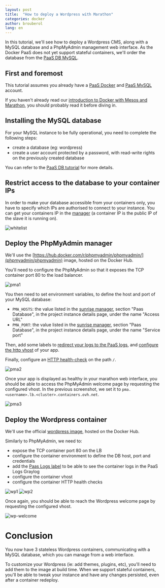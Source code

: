 ```yaml
---
layout: post
title:  "How to deploy a Wordpress with Marathon"
categories: docker
author: brouberol
lang: en
---
```


In this tutorial, we'll see how to deploy a Wordpress CMS, along with a MySQL database and a PhpMyAdmin management web interface. As the Docker PaaS does not yet support stateful containers, we'll order the database from the [PaaS DB MySQL](https://www.runabove.com/PaaSDBMySQL.xml).

## First and foremost

This tutorial assumes you already have a [PaaS Docker](https://www.runabove.com/docker-with-mesos-marathon.xml) and [PaaS MySQL](https://www.runabove.com/PaaSDBMySQL.xml) account.

If you haven't already read our [introduction to Docker with Mesos and Marathon](/kb/en/docker/introduction-to-docker-with-mesos-marathon.html), you should probably read it before diving in.

## Installing the MySQL database

For your MySQL instance to be fully operational, you need to complete the following steps:

* create a database (eg: wordpress)
* create a user account protected by a password, with read-write rights on the previously created database

You can refer to the [PaaS DB tutorial](https://www.ovh.co.uk/g2216.getting_started_with_the_mysql_and_postgresql_paas_db) for more details.

## Restrict access to the database to your container IPs

In order to make your database accessible from your containers only, you have to specify which IPs are authorised to connect to your instance. You can get your containers IP in the [manager](https://www.ovh.com/manager/sunrise/containers/index.html#/containers) (a container IP is the public IP of the slave it is running on).

![whitelist](/kb/images/2016-06-21-deploying-wordpress-on-marathon/whitelist.png)

## Deploy the PhpMyAdmin manager

We'll use the [https://hub.docker.com/r/phpmyadmin/phpmyadmin/](phpmyadmin/phpmyadmin) image, hosted on the Docker Hub.

You'll need to configure the PhpMyAdmin so that it exposes the TCP container port 80 to the load balancer.

![pma1](/kb/images/2016-06-21-deploying-wordpress-on-marathon/phpmyadmin.png)

You then need to set environment variables, to define the host and port of your MySQL database:

* `PMA_HOSTS`: the value listed in the [sunrise manager](https://www.ovh.com/manager/sunrise), section "Paas Database", in the project instance details page, under the name "Access URL"
* `PMA_PORT`: the value listed in the [sunrise manager](https://www.ovh.com/manager/sunrise), section "Paas Database", in the project instance details page, under the name "Service port"

Then, add some labels to [redirect your logs to the PaaS logs](/kb/en/docker/marathon-container-logs.html), and [configure the http vhost](/kb/en/docker/marathon-load-balancer.html) of your app.

Finally, configure an [HTTP health-check](/kb/en/docker/marathon-health-checks.html) on the path `/`.

![pma2](/kb/images/2016-06-21-deploying-wordpress-on-marathon/phpmyadmin2.png)

Once your app is displayed as healthy in your marathon web interface, you should be able to access the PhpMyAdmin welcome page by requesting the configured vhost. In the previous screenshot, we set it to `pma.<username>.lb.<cluster>.containers.ovh.net`.

![pma3](/kb/images/2016-06-21-deploying-wordpress-on-marathon/phpmyadmin-welcome.png)

## Deploy the Wordpress container

We'll use the official [wordpress image](https://hub.docker.com/_/wordpress/), hosted on the Docker Hub.

Similarly to PhpMyAdmin, we need to:

* expose the TCP container port 80 on the LB
* configure the container environment to define the DB host, port and credentials
* add the [Paas Logs label](/kb/en/docker/marathon-container-logs.html) to be able to see the container logs in the PaaS Logs Graylog
* configure the container vhost
* configure the container HTTP health checks

![wp1](/kb/images/2016-06-21-deploying-wordpress-on-marathon/wordpress.png)
![wp2](/kb/images/2016-06-21-deploying-wordpress-on-marathon/wordpress2.png)

Once again, you should be able to reach the Wordpress welcome page by requesting the configured vhost.

![wp-welcome](/kb/images/2016-06-21-deploying-wordpress-on-marathon/wordpress-welcome.png)

# Conclusion

You now have 3 stateless Wordpress containers, communicating with a MySQL database, which you can manage from a web interface.

To customize your Wordpress (ie: add themes, plugins, etc), you'll need to add them to the image at build time. When we support stateful containers, you'll be able to tweak your instance and have any changes persisted, even after a container redeploy.
